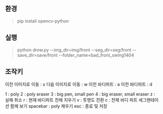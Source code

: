 
## 환경 

> pip install opencv-python 

## 실행 

> python drow.py --img_dir=img/front --seg_dir=seg/front --save_dir=save/front --folder_name=bad_front_swing1404

## 조작키 

이전 이미지로 이동 : s
다음 이미지로 이동 : w
이전 바디파트 : a 
이전 바디파트 : d 

1 : poly 
2 : poly eraser
3 : big pen, small pen 
4 : big eraser, small eraser 
z : 실해 취소 
r : 현재 바디파트 전체 지우기
v : 투명도 전환
c : 전체 바디 파트 세그멘테이션 함께 보기
spacebar : poly 채우기 
esc : 종료 및 저장 
